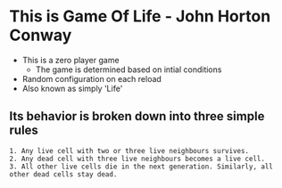 # This is Game Of Life - John Horton Conway

  - This is a zero player game
      - The game is determined based on intial conditions 
  - Random configuration on each reload
  - Also known as simply 'Life'
  
 ## Its behavior is broken down into three simple rules

    1. Any live cell with two or three live neighbours survives.
    2. Any dead cell with three live neighbours becomes a live cell.
    3. All other live cells die in the next generation. Similarly, all other dead cells stay dead.
